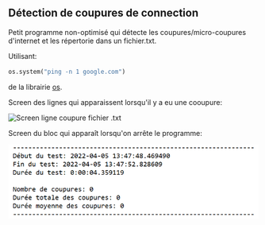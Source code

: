 ## Détection de coupures de connection

Petit programme non-optimisé qui détecte les coupures/micro-coupures d'internet et les répertorie dans un fichier.txt.

Utilisant:
```python
os.system("ping -n 1 google.com")
```
de la librairie [os](https://docs.python.org/3/library/os.html "librairie os").


Screen des lignes qui apparaissent lorsqu'il y a eu une cooupure:

![Screen ligne coupure fichier .txt](https://github.com/Eagle57f/Ping/blob/main/Capture_fichier_ligne_coupoure.PNG "Screen ligne coupure")

Screen du bloc qui apparaît lorsqu'on arrête le programme:

![Screen du bloc final fichier .txt](https://github.com/Eagle57f/Ping/blob/main/Capture_fichier_texte_bloc_fin.PNG "Screen bloc final")
